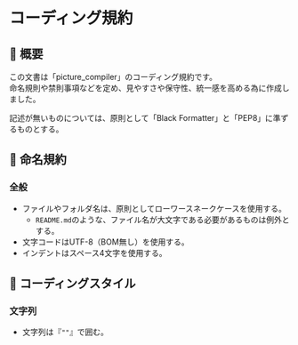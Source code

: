 
# コーディング規約

## 📗 概要

この文書は「picture_compiler」のコーディング規約です。  
命名規則や禁則事項などを定め、見やすさや保守性、統一感を高める為に作成しました。

記述が無いものについては、原則として「Black Formatter」と「PEP8」に準ずるものとする。

## 📝 命名規約

### 全般

- ファイルやフォルダ名は、原則としてローワースネークケースを使用する。
  - `README.md`のような、ファイル名が大文字である必要があるものは例外とする。
- 文字コードはUTF-8（BOM無し）を使用する。
- インデントはスペース4文字を使用する。

## 📝 コーディングスタイル

### 文字列

- 文字列は『`""`』で囲む。
